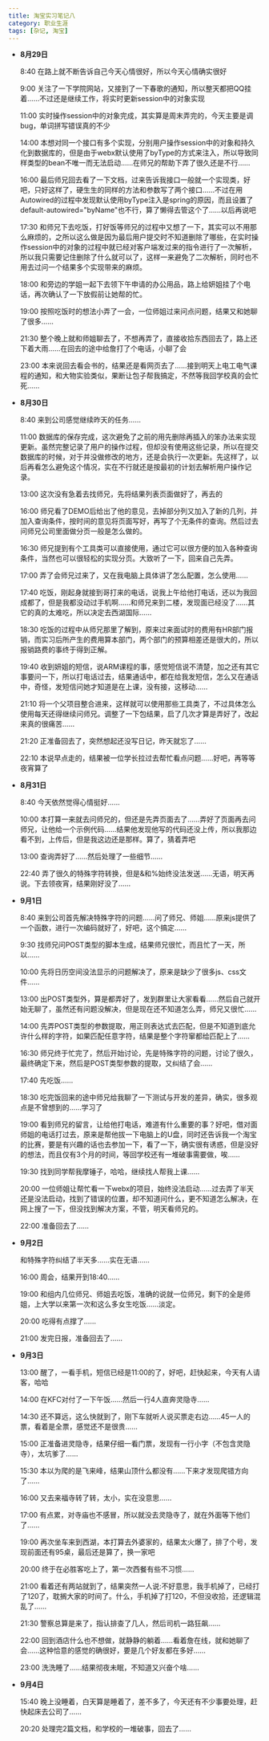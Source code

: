 ```yaml
---
title: 淘宝实习笔记八
category: 职业生涯
tags: [杂记, 淘宝]
---
```


+ **8月29日**

    8:40 在路上就不断告诉自己今天心情很好，所以今天心情确实很好

    9:00 关注了一下学院网站，又接到了一下春歌的通知，所以整天都把QQ挂着……不过还是继续工作，将实时更新session中的对象实现

    11:00 实时操作session中的对象完成，其实算是周末弄完的，今天主要是调bug，单词拼写错误真的不少

    14:00 本想对同一个接口有多个实现，分别用户操作session中的对象和持久化到数据库的，但是由于webx默认使用了byType的方式来注入，所以导致同样类型的bean不唯一而无法启动……在师兄的帮助下弄了很久还是不行……


    16:00 最后师兄回去看了一下文档，过来告诉我接口一般就一个实现类，好吧，只好这样了，硬生生的同样的方法和参数写了两个接口……不过在用Autowired的过程中发现默认使用byType注入是spring的原因，而且设置了default-autowired="byName"也不行，算了懒得去管这个了……以后再说吧

    17:30 和师兄下去吃饭，打好饭等师兄的过程中又想了一下，其实可以不用那么麻烦的，之所以这么做是因为最后用户提交时不知道删除了哪些，在实时操作session中的对象的过程中就已经对客户端发过来的指令进行了一次解析，所以我只需要记住删除了什么就可以了，这样一来避免了二次解析，同时也不用去过问一个结果多个实现带来的麻烦。

    18:00 和旁边的学姐一起下去领下午申请的办公用品，路上给妍姐挂了个电话，再次确认了一下放假前让她帮的忙。

    19:00 按照吃饭时的想法小弄了一会，一位师姐过来问点问题，结果又和她聊了很多……

    21:30 整个晚上就和师姐聊去了，不想再弄了，直接收拾东西回去了，路上还下着大雨……在回去的途中给詹打了个电话，小聊了会

    23:00 本来说回去看会书的，结果还是看网页去了……接到明天上电工电气课程的通知，和大物实验类似，果断让包子帮我搞定，不然等我回学校真的会忙死……

+ **8月30日**

    8:40 来到公司感觉继续昨天的任务……

    11:00 数据库的保存完成，这次避免了之前的用先删除再插入的笨办法来实现更新。虽然完整记录了用户的操作过程，但却没有使用这些记录，所以在提交数据库的时候，对于并没做修改的地方，还是会执行一次更新。先这样了，以后再看怎么避免这个情况，实在不行就还是按最初的计划去解析用户操作记录。

    13:00 这次没有急着去找师兄，先将结果列表页面做好了，再去的

    16:00 师兄看了DEMO后给出了他的意见，去掉部分列又加入了新的几列，并加入查询条件，按时间的意见将页面写好，再写了个无条件的查询。然后过去问师兄公司里面做分页一般是怎么做的。

    16:30 师兄提到有个工具类可以直接使用，通过它可以很方便的加入各种查询条件，当然也可以很轻松的实现分页。大致听了一下，回来自己先弄。

    17:00 弄了会师兄过来了，又在我电脑上具体讲了怎么配置，怎么使用……

    17:40 吃饭，刚起身就接到哥打来的电话，说我上午给他打电话，还以为我回成都了，但是我都没动过手机啊……和师兄来到二楼，发现面已经没了……其它的真的太难吃，所以决定去西湖国际……

    18:30 吃饭的过程中从师兄那里了解到，原来过来面试时的费用有HR部门报销，而实习后所产生的费用算本部门，两个部门的预算相差还是很大的，所以报销路费的事终于得到正解。

    19:40 收到妍姐的短信，说ARM课程的事，感觉短信说不清楚，加之还有其它事要问一下，所以打电话过去，结果通话中，都在给我发短信，怎么又在通话中，奇怪，发短信问她才知道是在上课，没有接，这移动……

    21:10 将一个父项目整合进来，这样就可以使用那些工具类了，不过具体怎么使用每天还得继续问师兄。调整了一下包结果，启了几次才算是弄好了，改起来真的很痛苦……

    21:20 正准备回去了，突然想起还没写日记，昨天就忘了……

    22:10 本说早点走的，结果被一位学长拉过去帮忙看点问题……好吧，再等等夜宵算了

+ **8月31日**

    8:40 今天依然觉得心情挺好……

    10:00 本打算一来就去问师兄的，但还是先弄页面去了……弄好了页面再去问师兄，让他给一个示例代码……结果他发现他写的代码还没上传，所以我那边看不到，上传后，但是我这边还是那样。算了，猜着弄吧

    13:00 查询弄好了……然后处理了一些细节……

    22:40 弄了很久的特殊字符转换，但是&和%始终没法发送……无语，明天再说。下去领夜宵，结果刚好没了……

+ **9月1日**

    8:40 来到公司首先解决特殊字符的问题……问了师兄、师姐……原来js提供了一个函数，进行一次编码就好了，好吧，这个搞定……

    9:30 找师兄问POST类型的脚本生成，结果师兄很忙，而且忙了一天，所以……

    10:00 先将日历空间没法显示的问题解决了，原来是缺少了很多js、css文件……

    13:00 出POST类型外，算是都弄好了，发到群里让大家看看……然后自己就开始无聊了，虽然还有问题没解决，但是现在还不知道怎么弄，师兄又很忙……

    14:00 先弄POST类型的参数提取，用正则表达式去匹配，但是不知道到底允许什么样的字符，如果匹配任意字符，结果是整个字符窜都给匹配上了……

    16:30 师兄终于忙完了，然后开始讨论，先是特殊字符的问题，讨论了很久，最终确定下来，然后是POST类型参数的提取，又纠结了会……

    17:40 先吃饭……

    18:30 吃完饭回来的途中师兄给我聊了一下测试与开发的差异，确实，很多观点是不曾想到的……学习了

    19:00 看到师兄的留言，让给他打电话，难道有什么重要的事？好吧，借对面师姐的电话打过去，原来是帮他拔一下电脑上的U盘，同时还告诉我一个淘宝的比赛，要是有兴趣的话也去参加一下，看了一下，确实很有诱惑，但是没好的想法，而且仅有3个月的时间，等回学校还有一堆破事需要做，唉……

    19:30 找到同学帮我摩锤子，哈哈，继续找人帮我上课……

    20:00 一位师姐让帮忙看一下webx的项目，始终没法启动……过去弄了半天还是没法启动，找到了错误的位置，却不知道问什么，更不知道怎么解决，在网上搜了一下，但没找到解决方案，不管，明天看师兄的。

    22:00 准备回去了……

+ **9月2日**

    和特殊字符纠结了半天多……实在无语……

    16:00 周会，结果开到18:40……

    19:00 和组内几位师兄、师姐去吃饭，准确的说就一位师兄，剩下的全是师姐，上大学以来第一次和这么多女生吃饭……淡定。

    20:00 吃得有点撑了……

    21:00 发完日报，准备回去了……

+ **9月3日**

    13:00 醒了，一看手机，短信已经是11:00的了，好吧，赶快起来，今天有人请客，哈哈

    14:00 在KFC对付了一下午饭……然后一行4人直奔灵隐寺……

    14:30 还不算远，这么快就到了，刚下车就听人说买票走右边……45一人的票，看着是全票，感觉还不是很贵……

    15:00 正准备进灵隐寺，结果仔细一看门票，发现有一行小字（不包含灵隐寺），太坑爹了……

    15:30 本以为爬的是飞来峰，结果山顶什么都没有……下来才发现爬错方向了……

    16:00 又去来福寺转了转，太小，实在没意思……

    17:00 有点累，对寺庙也不感冒，所以就没去灵隐寺了，就在外面等下他们了……

    19:00 再次坐车来到西湖，本打算去外婆家的，结果太火爆了，排了个号，发现前面还有95桌，最后还是算了，换一家吧

    20:00 终于在必胜客吃上了，第一次西餐有些不习惯……

    21:00 看着还有两站就到了，结果突然一人说:不好意思，我手机掉了，已经打了120了，耽搁大家的时间了。什么，手机掉了打120，不但没收拾，还逻辑混乱了……

    21:30 警察总算是来了，指认排查了几人，然后司机一路狂飙……

    22:00 回到酒店什么也不想做，就静静的躺着……看着詹在线，就和她聊了会……这种恰意的感觉的确很好，要是几个好友都在多好……

    23:00 洗洗睡了……结果彻夜未眠，不知道又兴奋个啥……

+ **9月4日**

    15:40 晚上没睡着，白天算是睡着了，差不多了，今天还有不少事要处理，赶快起床去公司了……

    20:20 处理完2篇文档，和学校的一堆破事，回去了……

